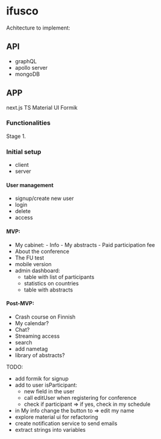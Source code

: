 # ifusco

Achitecture to implement:

## API

- graphQL
- apollo server
- mongoDB

## APP

next.js
TS
Material UI
Formik

### Functionalities

Stage 1.

### Initial setup

- client
- server

#### User management

- signup/create new user
- login
- delete
- access

#### MVP:

- My cabinet: - Info - My abstracts - Paid participation fee
- About the conference
- The FU test
- mobile version
- admin dashboard: 
    - table with list of participants
    - statistics on countries 
    - table with abstracts

#### Post-MVP:

- Crash course on Finnish
- My calendar?
- Chat?
- Streaming access
- search
- add nametag
- library of abstracts?


TODO: 
- add formik for signup
- add to user isParticipant: 
    - new field in the user 
    - call editUser when registering for conference
    - check if participant => if yes, check in my schedule
- in My info change the button to => edit my name
- explore material ui for refactoring
- create notification service to send emails 
- extract strings into variables